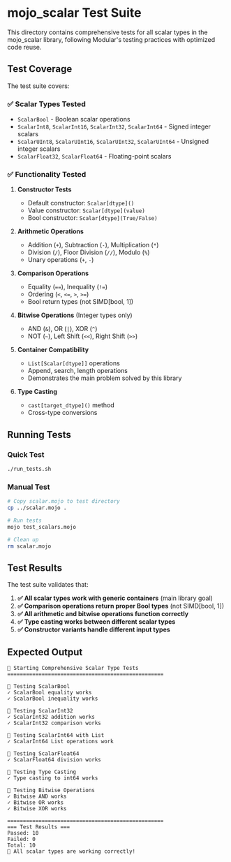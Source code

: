 # mojo_scalar Test Suite

This directory contains comprehensive tests for all scalar types in the mojo_scalar library, following Modular's testing practices with optimized code reuse.

## Test Coverage

The test suite covers:

### ✅ **Scalar Types Tested**
- `ScalarBool` - Boolean scalar operations
- `ScalarInt8`, `ScalarInt16`, `ScalarInt32`, `ScalarInt64` - Signed integer scalars
- `ScalarUInt8`, `ScalarUInt16`, `ScalarUInt32`, `ScalarUInt64` - Unsigned integer scalars
- `ScalarFloat32`, `ScalarFloat64` - Floating-point scalars

### ✅ **Functionality Tested**
1. **Constructor Tests**
   - Default constructor: `Scalar[dtype]()`
   - Value constructor: `Scalar[dtype](value)`
   - Bool constructor: `Scalar[dtype](True/False)`

2. **Arithmetic Operations**
   - Addition (`+`), Subtraction (`-`), Multiplication (`*`)
   - Division (`/`), Floor Division (`//`), Modulo (`%`)
   - Unary operations (`+`, `-`)

3. **Comparison Operations**
   - Equality (`==`), Inequality (`!=`)
   - Ordering (`<`, `<=`, `>`, `>=`)
   - Bool return types (not SIMD[bool, 1])

4. **Bitwise Operations** (Integer types only)
   - AND (`&`), OR (`|`), XOR (`^`)
   - NOT (`~`), Left Shift (`<<`), Right Shift (`>>`)

5. **Container Compatibility**
   - `List[Scalar[dtype]]` operations
   - Append, search, length operations
   - Demonstrates the main problem solved by this library

6. **Type Casting**
   - `cast[target_dtype]()` method
   - Cross-type conversions

## Running Tests

### Quick Test
```bash
./run_tests.sh
```

### Manual Test
```bash
# Copy scalar.mojo to test directory
cp ../scalar.mojo .

# Run tests
mojo test_scalars.mojo

# Clean up
rm scalar.mojo
```

## Test Results

The test suite validates that:

1. **✅ All scalar types work with generic containers** (main library goal)
2. **✅ Comparison operations return proper Bool types** (not SIMD[bool, 1])
3. **✅ All arithmetic and bitwise operations function correctly**
4. **✅ Type casting works between different scalar types**
5. **✅ Constructor variants handle different input types**

## Expected Output

```
🧪 Starting Comprehensive Scalar Type Tests
==================================================

🔬 Testing ScalarBool
✓ ScalarBool equality works
✓ ScalarBool inequality works

🔬 Testing ScalarInt32
✓ ScalarInt32 addition works
✓ ScalarInt32 comparison works

🔬 Testing ScalarInt64 with List
✓ ScalarInt64 List operations work

🔬 Testing ScalarFloat64
✓ ScalarFloat64 division works

🔬 Testing Type Casting
✓ Type casting to int64 works

🔬 Testing Bitwise Operations
✓ Bitwise AND works
✓ Bitwise OR works
✓ Bitwise XOR works

==================================================
=== Test Results ===
Passed: 10
Failed: 0
Total: 10
🎉 All scalar types are working correctly!
```
